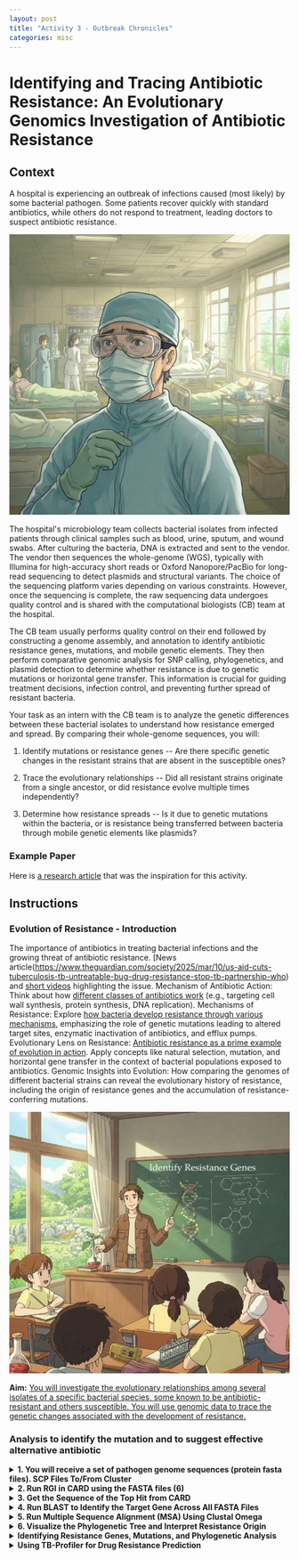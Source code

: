 ```yaml
---
layout: post
title: "Activity 3 - Outbreak Chronicles"
categories: misc
---
```


# Identifying and Tracing Antibiotic Resistance: An Evolutionary Genomics Investigation of Antibiotic Resistance

## Context 

A hospital is experiencing an outbreak of infections caused (most
likely) by some bacterial pathogen. Some patients recover quickly with
standard antibiotics, while others do not respond to treatment, leading
doctors to suspect antibiotic resistance.

![](https://github.com/cb3017/cb3017.github.io/blob/master/figs/activity_01.jpeg?raw=true)

The hospital's microbiology team collects bacterial isolates from
infected patients through clinical samples such as blood, urine, sputum,
and wound swabs. After culturing the bacteria, DNA is extracted and sent
to the vendor. The vendor then sequences the whole-genome (WGS),
typically with Illumina for high-accuracy short reads or Oxford
Nanopore/PacBio for long-read sequencing to detect plasmids and
structural variants. The choice of the sequencing platform varies
depending on various constraints. However, once the sequencing is
complete, the raw sequencing data undergoes quality control and is
shared with the computational biologists (CB) team at the hospital.

The CB team usually performs quality control on their end followed by
constructing a genome assembly, and annotation to identify antibiotic
resistance genes, mutations, and mobile genetic elements. They then
perform comparative genomic analysis for SNP calling, phylogenetics, and
plasmid detection to determine whether resistance is due to genetic
mutations or horizontal gene transfer. This information is crucial for
guiding treatment decisions, infection control, and preventing further
spread of resistant bacteria.

Your task as an intern with the CB team is to analyze the genetic
differences between these bacterial isolates to understand how
resistance emerged and spread. By comparing their whole-genome
sequences, you will:

1.  Identify mutations or resistance genes -- Are there specific genetic
    changes in the resistant strains that are absent in the susceptible
    ones?

2.  Trace the evolutionary relationships -- Did all resistant strains
    originate from a single ancestor, or did resistance evolve multiple
    times independently?

3.  Determine how resistance spreads -- Is it due to genetic mutations
    within the bacteria, or is resistance being transferred between
    bacteria through mobile genetic elements like plasmids?

### Example Paper 

Here is [a research article](https://www.nature.com/articles/s41598-022-11287-5.pdf) that was the inspiration for this
activity.

## Instructions 

### Evolution of Resistance - Introduction 

The importance of antibiotics in treating bacterial infections and the
growing threat of antibiotic resistance. [News article(https://www.theguardian.com/society/2025/mar/10/us-aid-cuts-tuberculosis-tb-untreatable-bug-drug-resistance-stop-tb-partnership-who) and [short videos](https://www.youtube.com/watch?v=G3CqsRzuBaQ)
highlighting the issue. Mechanism of Antibiotic Action: Think about how
[different classes of antibiotics work](https://i0.wp.com/www.compoundchem.com/wp-content/uploads/2024/01/Classes-of-antibotics-2024.png?fit=2646%2C1871&ssl=1) (e.g., targeting cell wall
synthesis, protein synthesis, DNA replication). Mechanisms of
Resistance: Explore [how bacteria develop resistance through various
mechanisms](https://www.mdpi.com/antibiotics/antibiotics-11-01215/article_deploy/html/images/antibiotics-11-01215-g001.png), emphasizing the role of genetic mutations leading to altered
target sites, enzymatic inactivation of antibiotics, and efflux pumps.
Evolutionary Lens on Resistance: [Antibiotic resistance as a prime
example of evolution in action](https://media.springernature.com/full/springer-static/image/art%3A10.1038%2Fs41396-020-00832-7/MediaObjects/41396_2020_832_Fig1_HTML.png). Apply concepts like natural selection,
mutation, and horizontal gene transfer in the context of bacterial
populations exposed to antibiotics. Genomic Insights into Evolution: How
comparing the genomes of different bacterial strains can reveal the
evolutionary history of resistance, including the origin of resistance
genes and the accumulation of resistance-conferring mutations.

![](https://github.com/cb3017/cb3017.github.io/blob/master/figs/activity_02.jpeg?raw=true)

**Aim:** <ins>You will investigate the evolutionary relationships among
several isolates of a specific bacterial species, some known to be
antibiotic-resistant and others susceptible. You will use genomic data
to trace the genetic changes associated with the development of
resistance.</ins>

### Analysis to identify the mutation and to suggest effective alternative antibiotic 

<!-- 1.  You will receive a set of pathogen genome sequences (or accession
    numbers).

2.  You can use CARD to identify resistance genes.

3.  Depending on the mutations in genes like rpoB (rifampicin resistance
    in TB) or gyrA (fluoroquinolone resistance in *E. coli*), suggest an
    effective alternative from with the list of antibiotics approved in
    India from CDSCO (pull this from the csv file).
 -->

<details>
  <summary><strong>1. You will receive a set of pathogen genome sequences (protein fasta files). SCP Files To/From Cluster</strong></summary>
  <br>
  The fasta files are generated from the raw reads that is processed through a pipeline like the [bacass](https://nf-co.re/bacass/2.4.0/) to get the genome and proteome assembly. Given genome assembly and annotation is out of scope for this course, we have proteome assembly directly from the literature. To securely copy files between your local machine and a DGX cluster, use <code>scp</code>:

  <details>
    <summary><strong>Copy files from local to cluster</strong></summary>
    <br>
    <pre><code>scp /path/to/local/file username@10.59.121.172:/path/to/destination/</code></pre>
    For multiple files or directories:
    <pre><code>scp -r /path/to/local/directory username@10.59.121.172:/path/to/destination/</code></pre>
  </details>

  <details>
    <summary><strong>Copy files from cluster to local</strong></summary>
    <br>
    <pre><code>scp username@10.59.121.172:/path/to/dgx/file /path/to/local/destination/</code></pre>
  </details>

  <details>
    <summary><strong>Example</strong></summary>
    <br>
    If you want to transfer <code>samples.fasta</code> to the cluster:
    <pre><code>scp samples.fasta username@10.59.121.172:/home/user/project/</code></pre>
  </details>
</details>

<details>
  <summary><strong>2. Run RGI in CARD using the FASTA files (6)</strong></summary>
  <br>
  The FASTA files are generated from raw reads processed through a pipeline like 
  <a href="https://nf-co.re/bacass/2.4.0/" target="_blank">Bacass</a> to get genome and proteome assembly.

  RGI (Resistance Gene Identifier) is used to analyze antimicrobial resistance (AMR) genes.

  <br><br>We will use the online version of the RGI tool for simplicity.
</details>

<details>
  <summary><strong>3. Get the Sequence of the Top Hit from CARD</strong></summary>
  <br>
  After running RGI, the results contain gene predictions with scores. Extract the best hit:

  <details>
    <summary><strong>Download the sequence from CARD</strong></summary>
    <br>
    1. Go to <a href="https://card.mcmaster.ca/" target="_blank">CARD website</a>.<br>
    2. Search for the <strong>ARO number</strong> from the top hit.<br>
    3. Download the reference gene sequence in FASTA format (choose protein).
  </details>
</details>

<details>
  <summary><strong>4. Run BLAST to Identify the Target Gene Across All FASTA Files</strong></summary>
  <br>
  Now, compare your FASTA files against the CARD reference sequence.

  <details>
    <summary><strong>Step 1: Install BLAST</strong></summary>
    <br>
    Install BLAST and Biopython if not already installed:
    <pre><code>conda install -c bioconda -c conda-forge blast biopython</code></pre>
  </details>

  <details>
    <summary><strong>Step 2: Identify the Target Gene in All Samples and Reference</strong></summary>
    <br>
    Use the provided script:
    <pre><code>python blast_and_extract.py</code></pre>
    The <code>extracted_hits.faa</code> file contains the target gene across all the samples and the reference.
  </details>
</details>

<details>
  <summary><strong>5. Run Multiple Sequence Alignment (MSA) Using Clustal Omega</strong></summary>
  <br>
  Now, align all sequences in <code>extracted_hits.faa</code> to analyze their similarity.

  <br><br>We will use the online version of Clustal Omega for simplicity.
</details>

<details>
  <summary><strong>6. Visualize the Phylogenetic Tree and Interpret Resistance Origin</strong></summary>
  <br>
  - <strong>Clustered sequences:</strong> Similar resistance genes are evolving together.<br>
  - <strong>Distant sequences:</strong> Resistance may have arisen independently or through a single ancestor.<br>
  - <strong>Reference alignment:</strong> Compare known resistance genes with your unknown sequences.
</details>


<details>
  <summary><strong>Identifying Resistance Genes, Mutations, and Phylogenetic Analysis</strong></summary>
  <br>

  <h3>Identifying Resistance Genes and Analyzing Mutations using CARD</h3>

  <details>
    <summary><strong>BLASTing against CARD Database</strong></summary>
    <br>

    <strong>1. Accessing the CARD Database:</strong><br>
    - Open a web browser and navigate to the official CARD website: <a href="https://card.mcmaster.ca/" target="_blank">CARD</a>.

    <strong>2. Preparing Protein Sequences:</strong><br>
    - Obtain protein sequences of potential genes from bacterial genomes.
    - Save sequences in FASTA format.

    <strong>3. Performing BLAST Search on CARD:</strong><br>
    - Locate the "BLAST" or "Sequence Analysis" tool.
    - Select "Protein BLAST."
    - Paste sequences in the input box.
    - Choose the "CARD Protein Homologs" database.
    - Click "Run BLAST."

    <strong>4. Interpreting CARD BLAST Results:</strong><br>
    - Look at Percent Identity, E-value, ARO term, Resistance Mechanism, and Confidence Score.
  </details>

  <details>
    <summary><strong>Analyzing Mutations with CARD</strong></summary>
    <br>

    <strong>1. Focusing on Identified Resistance Genes:</strong><br>
    - Select genes found in resistant and susceptible strains.

    <strong>2. Obtaining Protein Sequences for Comparison:</strong><br>
    - Retrieve sequences from all strains.

    <strong>3. Using CARD for Mutation Information:</strong><br>
    - Search for genes in CARD.
    - Look for known mutations.

    <strong>4. Comparing Sequences and Identifying Mutations:</strong><br>
    - Use multiple sequence alignment tools.

    <strong>5. Correlating Mutations with CARD Data:</strong><br>
    - Compare with CARD mutation data.
  </details>

  <details>
    <summary><strong>Phylogenetic Analysis and Evolutionary Inference</strong></summary>
    <br>

    <strong>1. Selecting a Suitable Gene for Phylogeny:</strong><br>
    - Use housekeeping genes (*recA, rpoB, gyrB, 16S rRNA*) or resistance genes.

    <strong>2. Multiple Sequence Alignment:</strong><br>
    - Use Clustal Omega to align sequences.

    <strong>3. Phylogenetic Tree Construction:</strong><br>
    - Use MEGA or Phylogeny.fr.
    - Choose between Distance-based and Character-based methods.

    <strong>4. Interpreting the Phylogenetic Tree Using CARD Data:</strong><br>
    - Map resistance genes on the tree.
    - Identify evolutionary patterns of resistance spread.
  </details>
</details>

<details>
  <summary><strong>Using TB-Profiler for Drug Resistance Prediction</strong></summary>
  <br>

  <h3>Introduction to TB-Profiler</h3>
  TB-Profiler predicts drug resistance profiles of <i>Mycobacterium tuberculosis</i> (MTB) from sequencing data.

  <details>
    <summary><strong>Accessing TB-Profiler Online Tool</strong></summary>
    <br>
    - Available at <a href="https://tbdr.lshtm.ac.uk/" target="_blank">TB-Profiler</a>.
  </details>

  <details>
    <summary><strong>Uploading Your FASTQ File</strong></summary>
    <br>
    - Upload sequencing data to TB-Profiler.
    - Paired-end reads require two FASTQ files.
  </details>

  <details>
    <summary><strong>Understanding the Resistance Associated Mutations</strong></summary>
    <br>
    <strong>1. Gene Name:</strong> Lists resistance genes like <code>rpoB</code>, <code>katG</code>, and <code>gyrA</code>.<br>
    <strong>2. Mutation:</strong> Describes nucleotide changes (e.g., <code>S531L</code> in <code>rpoB</code>).<br>
    <strong>3. Drug Association:</strong> Lists drugs affected.<br>
    <strong>4. Confidence Score:</strong> Indicates reliability.<br>
    <strong>5. Resistance Prediction:</strong> Summarizes resistance profile.
  </details>

  <details>
    <summary><strong>Mutation Visualization</strong></summary>
    <br>
    <img src="https://github.com/cb3017/cb3017.github.io/blob/master/figs/rpoB_mutation.png?raw=true" alt="Mutation Visualization">
  </details>

  <details>
    <summary><strong>Important Considerations</strong></summary>
    <br>
    - Ensure good data quality for accuracy.<br>
    - Database updates impact results.<br>
    - Further analysis may be needed for novel mutations.
  </details>
</details>


<!-- <details>
<summary>Tools and Deets</summary>

### Identifying Resistance Genes and Analyzing Mutations using CARD 

### BLASTing against CARD Database 

1.  **Accessing the CARD Database:**

    -   Open a web browser and navigate to the official CARD website:
        <https://card.mcmaster.ca/>.

2.  **Preparing Protein Sequences:**

    -   You will need the protein sequences of potential genes from the
        bacterial genomes you are investigating. These can be obtained
        from the GenBank annotations of the genomes you downloaded in
        Phase 2.

    -   Save the protein sequences in FASTA format. Each sequence should
        start with a "\>" followed by a unique identifier and
        description, and then the amino acid sequence on subsequent
        lines.

3.  **Performing BLAST Search on CARD:**

    -   On the CARD website, locate the "BLAST" or "Sequence Analysis"
        tool.

    -   Select "Protein BLAST" as the search type.

    -   Paste your protein sequence(s) in the input box. You can paste
        multiple sequences at once.

    -   Ensure the database selected for BLAST is the "CARD Protein
        Homologs" database.

    -   Adjust other BLAST parameters if needed (e.g., E-value
        threshold), but the defaults are often sufficient for initial
        analysis.

    -   Click "Run BLAST".

4.  **Interpreting CARD BLAST Results:**

    -   Examine the BLAST results for significant hits to known
        antibiotic resistance proteins in CARD.

    -   Pay attention to the following information for each hit:

        -   **Percent Identity:** The percentage of identical amino
            acids between your sequence and the CARD sequence. Higher
            identity generally suggests a closer relationship.

        -   **E-value:** The expectation value, which estimates the
            number of hits with a similar score that would be expected
            by chance. Lower E-values indicate more significant hits. A
            threshold of $1e-5$ or lower is often used.

        -   **ARO Term (Antibiotic Resistance Ontology Term):** This
            provides a standardized description of the resistance
            mechanism associated with the CARD hit.

        -   **Resistance Mechanism(s):** Describes how the identified
            protein confers resistance (e.g., antibiotic inactivation,
            target alteration).

        -   **Antibiotics Resisted:** Lists the antibiotics that the
            CARD protein is known to confer resistance to.

        -   **Confidence Score/Level:** CARD assigns confidence levels
            to its annotations. Look for hits with high confidence
            scores.

    -   Record the names of potential resistance genes identified based
        on significant BLAST hits to CARD, along with the relevant
        information (ARO term, resistance mechanism, antibiotics
        resisted, confidence score).

### Analyzing Mutations with CARD 

1.  **Focusing on Identified Resistance Genes:**

    -   Select the resistance genes you identified in the previous step
        that are present in both resistant and susceptible strains. This
        will allow you to compare sequences and identify potential
        resistance-conferring mutations.

2.  **Obtaining Protein Sequences for Comparison:**

    -   Retrieve the protein sequences for the selected resistance genes
        from all the bacterial strains you are analyzing (both resistant
        and susceptible).

3.  **Using CARD for Mutation Information**

    -   On the CARD website, search for the specific resistance gene you
        are investigating (e.g., by gene name or protein name).

    -   Navigate to the gene's information page. Look for sections
        related to "Variants", "Mutations", or similar terms.

    -   CARD may provide information about known mutations in this gene
        and their association with antibiotic resistance. This
        information might include the amino acid change (e.g.,
        Gly105Ser) and the effect on resistance.

4.  **Comparing Sequences and Identifying Potential Mutations:**

    -   Use a multiple sequence alignment tool (as described in Phase 4)
        to align the protein sequences of the resistance gene from all
        your strains.

    -   Identify any amino acid differences (mutations) between the
        sequences from resistant strains and the sequences from
        susceptible strains.

5.  **Correlating Mutations with CARD Data**

    -   Compare the mutations you identified in the sequences with the
        information available in CARD about known resistance-conferring
        mutations in that gene.

    -   Record any mutations that match the information in CARD and note
        the associated resistance profile.

    -   If you find mutations not listed in CARD, discuss their
        potential impact based on the protein structure or known
        functional domains (this may require further research).

### Phylogenetic Analysis and Evolutionary Inference 

In this phase, your goal is to understand the evolutionary relationships
between your bacterial strains and explore how these relationships
connect to the presence and evolution of antibiotic resistance. You will
use the genetic sequences of your chosen strains to construct a
phylogenetic tree and overlay the resistance information you gathered
from CARD to draw (evolutionary) conclusions.

### Selecting a Suitable Gene for Phylogeny 

The choice of gene is critical for meaningful phylogenetic analysis.
When guiding your selection, you should consider the following:

-   **Understanding the Purpose of the Phylogeny:**

    -   If you want to explore overall strain relationships, you should
        choose a housekeeping gene. These genes, like *recA* (DNA
        repair), *rpoB* (RNA polymerase subunit), *gyrB* (DNA gyrase),
        or *16S rRNA*, are highly conserved and allow you to identify
        evolutionary branching points. They're less likely to be
        horizontally transferred, making them better markers of vertical
        descent.

    -   If your focus is on resistance evolution, you would use a
        resistance gene. This will help you trace how the resistance
        mechanism emerged, either independently in various lineages or
        through horizontal gene transfer (HGT).

-   **Considering Gene Characteristics:**

    -   Make sure the gene is universally present in all your bacterial
        strains to avoid complications in your analysis.

    -   Aim for a balance in conservation: you need conserved regions
        for alignment and variable regions for evolutionary signals.

    -   Avoid genes that are too conserved or too variable, as they can
        obscure fine details or introduce noise into your analysis.

    -   For housekeeping genes, you should also consider avoiding those
        subject to HGT, as they distort vertical evolutionary insights.

### Multiple Sequence Alignment 

Using a tool like Clustal Omega, you'll align the nucleotide sequences
of your chosen gene across all selected isolates. Alignment is essential
for identifying homologous positions in the sequences and detecting
variations that can inform your phylogenetic tree. Make sure you
generate a clean alignment, introducing gaps appropriately to handle
insertions and deletions.

### Phylogenetic Tree Construction 

To construct your tree, follow these steps:

-   Familiarize yourself with tree components, including branches,
    nodes, tips (leaves), the root, and the scale bar.

-   Use tools like MEGA or Phylogeny.fr to upload your aligned sequences
    and configure tree-building settings.

-   Understand basic tree-building methods:

    -   Distance-based methods (e.g., Neighbor-Joining) are fast and
        straightforward.

    -   Character-based methods (e.g., Maximum Likelihood or Bayesian
        Inference) are more precise but computationally demanding.

-   Select appropriate parameters, such as a simple evolutionary model
    like Kimura-2-parameter and bootstrap analysis to validate the tree.

-   Save your tree in Newick format and visualize it using built-in
    tools from MEGA or Phylogeny.fr.

### Interpreting the Phylogenetic Tree Using CARD Data 

This phase is where you integrate resistance data:

-   **Mapping Resistance Genes on the Tree:** Annotate your tree to
    indicate which strains possess the resistance genes identified in
    Step 3. You can use distinct colors or symbols to represent
    different genes.

-   **Tracing the Acquisition of Resistance Genes:**

    -   Clustered resistance indicates inheritance from a common
        ancestor.

    -   Dispersed resistance suggests independent acquisition through
        HGT.

-   **Correlating Mutations with Evolutionary Branches:** Map
    resistance-conferring mutations to specific branches and explore
    their relationship to resistant phenotypes.

-   **Identifying Evolutionary Pathways to Multidrug Resistance:** Look
    for lineages that accumulate multiple resistance genes or mutations,
    and determine if resistance evolved sequentially or in significant
    events.

By analyzing phylogenetic data alongside resistance information from
CARD, you can uncover how antibiotic resistance arises, spreads, and
evolves. This deeper understanding is essential for combating the spread
of resistance.
<br>
</details>

<details>
<summary>So maybe this?</summary>

## Introduction to TB-Profiler 

TB-Profiler is a web-based/command-line tool designed to predict drug
resistance profiles of *Mycobacterium tuberculosis* (MTB) based on
sequencing data. It analyzes your sequencing reads and identifies
genetic mutations known to be associated with resistance to various
anti-tuberculosis drugs. This tool is particularly useful for
researchers and clinicians in understanding drug resistance patterns in
MTB isolates.

### Accessing TB-Profiler Online Tool 

The TB-Profiler online tool is accessible through a web browser. You can
find it by searching for \"TB-Profiler\" or by directly accessing the
following link: <https://tbdr.lshtm.ac.uk/>.

### Uploading Your FASTQ File 

FASTQ files are a standard format for storing sequencing reads. Each
read typically includes a sequence and a quality score. To analyze your
data, you will need to upload your FASTQ file(s) to the TB-Profiler
website. Follow these steps:

1.  Go to the TB-Profiler website (<https://tbdr.lshtm.ac.uk/>).

2.  On the homepage, you will find an option to upload your sequencing
    data. Look for a button or section labeled \"Upload Data\" or
    similar.

3.  Click on the upload button. You will be prompted to select your
    FASTQ file(s) from your computer.

4.  If your sequencing data consists of paired-end reads, you will need
    to upload two FASTQ files, one for each read direction (e.g.,
    `read_1.fastq.gz` and `read_2.fastq.gz`).

5.  Once you have selected your file(s), click \"Upload\". The upload
    time will depend on the size of your file(s) and your internet
    connection speed.

6.  And now we wait for the results.

### Understanding the Resistance Associated Mutations 

After your FASTQ file(s) are successfully uploaded and processed,
TB-Profiler will generate a report detailing the identified mutations
and their association with drug resistance. Here's how to interpret the
key information in the report:

1.  **Gene Name:** The report will list the genes in which mutations
    were found. These genes are known to be involved in drug resistance
    mechanisms in MTB. Common examples include `rpoB` (associated with
    rifampicin resistance), `katG` and `inhA` (associated with isoniazid
    resistance), and `gyrA` (associated with fluoroquinolone
    resistance).

2.  **Mutation:** This column describes the specific genetic change that
    was detected. Mutations are often described by indicating the
    original nucleotide and its position in the gene, followed by the
    new nucleotide. For example, a mutation might be listed as \"S531L\"
    in the `rpoB` gene. This indicates that at amino acid position 531,
    the amino acid serine (S) has been replaced by leucine (L).
    Sometimes, mutations are described at the nucleotide level, e.g.,
    \"c.1352C\>T\", indicating a change from cytosine (C) to thymine (T)
    at nucleotide position 1352.

3.  **Drug Association:** This column will specify the drug(s) that the
    identified mutation is known to confer resistance to. For example, a
    mutation in the `rpoB` gene is likely to be associated with
    rifampicin resistance.

4.  **Confidence/Evidence Level:** Some reports might include a
    confidence score or evidence level associated with each mutation.
    This indicates how well-established the link between the mutation
    and drug resistance is. Higher confidence scores generally mean a
    stronger association.

5.  **Resistance Prediction:** Based on the identified mutations,
    TB-Profiler will provide an overall prediction of resistance to
    specific drugs. This summary is crucial for understanding the
    potential drug resistance profile of the MTB isolate.

### Example of a TB-Profiler Report Snippet 

Let's consider a hypothetical example of a snippet from a TB-Profiler
report:

    Gene    | Mutation          | Drug Association | Confidence
    --------|-------------------|-------------------|------------
    rpoB    | p.Ser450Leu       | Rifampicin        | High
    katG    | p.Ser315Thr       | Isoniazid         | High
    inhA    | c.-777C>T         | Isoniazid         | Medium

In this example:

-   A mutation (p.Ser450Leu) in the `rpoB` gene is detected, which is
    strongly associated with rifampicin resistance.

-   A mutation (p.Ser315Thr) in the `katG` gene and a mutation
    (c.-777C\>T) in the `inhA` gene are detected, both associated with
    isoniazid resistance.

Based on this example, the MTB isolate is likely resistant to rifampicin
and isoniazid. Therefore, fluoroquinolones have a better chance of being
effective.

### Mutation Visualization 

While the tool primarily provides text-based reports, understanding the
location of mutations within genes can be helpful. Here's an example
image illustrating a gene and a potential mutation site:

![](https://github.com/cb3017/cb3017.github.io/blob/master/figs/rpoB_mutation.png?raw=true)

**Note:** The figure depicts a linear representation of the `rpoB` gene,
showing the DNA sequence with exons and introns. A specific location
(around 751kb) within the `rpoB` gene is highlighted to represent the
position of a mutation. A red box indicates the nucleotide change that
results in the amino acid substitution.

### Important Considerations 

-   **Data Quality:** The accuracy of TB-Profiler's predictions depends
    heavily on the quality of your sequencing data. Ensure your FASTQ
    files are of good quality and have sufficient coverage of the MTB
    genome.

-   **Interpretation:** While TB-Profiler provides valuable information,
    the interpretation of the results should be done carefully and in
    the context of other clinical and laboratory findings.

-   **Database Updates:** The database used by TB-Profiler is regularly
    updated with new information on resistance-associated mutations.
    Ensure you are using the latest version of the tool or database for
    the most accurate results.

-   **Further Analysis:** TB-Profiler primarily focuses on known
    resistance mutations. Further analysis might be needed to
    investigate novel mutations or other factors contributing to drug
    resistance.
<br>
</details> -->